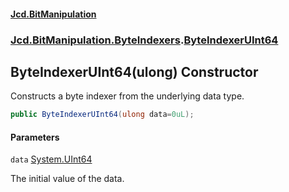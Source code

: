 #### [Jcd.BitManipulation](index.md 'index')
### [Jcd.BitManipulation.ByteIndexers](Jcd.BitManipulation.ByteIndexers.md 'Jcd.BitManipulation.ByteIndexers').[ByteIndexerUInt64](Jcd.BitManipulation.ByteIndexers.ByteIndexerUInt64.md 'Jcd.BitManipulation.ByteIndexers.ByteIndexerUInt64')

## ByteIndexerUInt64(ulong) Constructor

Constructs a byte indexer from the underlying data type.

```csharp
public ByteIndexerUInt64(ulong data=0uL);
```
#### Parameters

<a name='Jcd.BitManipulation.ByteIndexers.ByteIndexerUInt64.ByteIndexerUInt64(ulong).data'></a>

`data` [System.UInt64](https://docs.microsoft.com/en-us/dotnet/api/System.UInt64 'System.UInt64')

The initial value of the data.